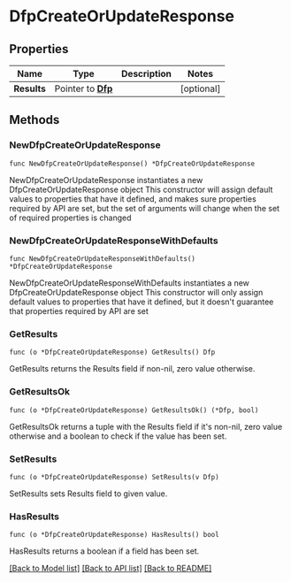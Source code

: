 # DfpCreateOrUpdateResponse

## Properties

Name | Type | Description | Notes
------------ | ------------- | ------------- | -------------
**Results** | Pointer to [**Dfp**](Dfp.md) |  | [optional] 

## Methods

### NewDfpCreateOrUpdateResponse

`func NewDfpCreateOrUpdateResponse() *DfpCreateOrUpdateResponse`

NewDfpCreateOrUpdateResponse instantiates a new DfpCreateOrUpdateResponse object
This constructor will assign default values to properties that have it defined,
and makes sure properties required by API are set, but the set of arguments
will change when the set of required properties is changed

### NewDfpCreateOrUpdateResponseWithDefaults

`func NewDfpCreateOrUpdateResponseWithDefaults() *DfpCreateOrUpdateResponse`

NewDfpCreateOrUpdateResponseWithDefaults instantiates a new DfpCreateOrUpdateResponse object
This constructor will only assign default values to properties that have it defined,
but it doesn't guarantee that properties required by API are set

### GetResults

`func (o *DfpCreateOrUpdateResponse) GetResults() Dfp`

GetResults returns the Results field if non-nil, zero value otherwise.

### GetResultsOk

`func (o *DfpCreateOrUpdateResponse) GetResultsOk() (*Dfp, bool)`

GetResultsOk returns a tuple with the Results field if it's non-nil, zero value otherwise
and a boolean to check if the value has been set.

### SetResults

`func (o *DfpCreateOrUpdateResponse) SetResults(v Dfp)`

SetResults sets Results field to given value.

### HasResults

`func (o *DfpCreateOrUpdateResponse) HasResults() bool`

HasResults returns a boolean if a field has been set.


[[Back to Model list]](../README.md#documentation-for-models) [[Back to API list]](../README.md#documentation-for-api-endpoints) [[Back to README]](../README.md)


